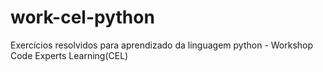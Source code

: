 # work-cel-python
Exercícios resolvidos para aprendizado da linguagem python - Workshop Code Experts Learning(CEL)
